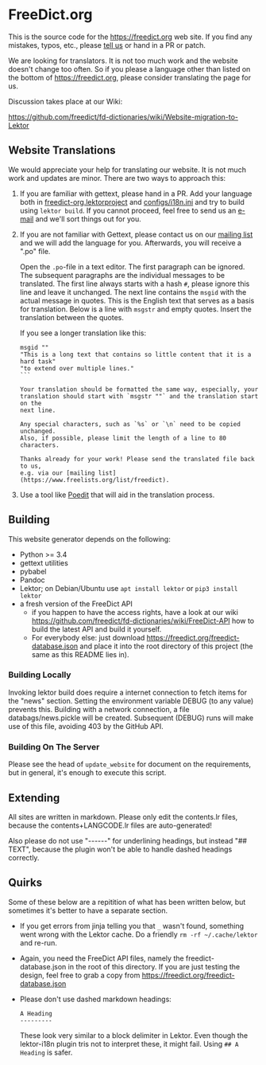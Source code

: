 FreeDict.org
===========

This is the source code for the <https://freedict.org> web site.
If you find any mistakes, typos, etc., please
[tell us](https://freedict.org/community) or hand in a PR or patch.

We are looking for translators. It is not too much work and the website doesn't
change too often. So if you please a language other than listed on the bottom of
<https://freedict.org>, please consider translating the page for us.

Discussion takes place at our Wiki:

https://github.com/freedict/fd-dictionaries/wiki/Website-migration-to-Lektor

Website Translations
-----------------

We would appreciate your help for translating our website. It is not much work
and updates are minor. There are two ways to approach this:

1.  If  you are familiar with gettext, please hand in a PR. Add your language
    both in [freedict-org.lektorproject](freedict-org.lektorproject) and
    [configs/i18n.ini](configs/i18n.ini) and try to build using `lektor build`.
    If you cannot proceed, feel free to send us an
    [e-mail](https://www.freelists.org/list/freedict) and we'll sort
    things out for you.
2.  If you are not familiar with Gettext, please contact us on our
    [mailing list](https://www.freelists.org/list/freedict) and we will add the
    language for you. Afterwards, you will receive a ".po" file.

    Open the `.po`-file in a text editor. The first paragraph can be ignored.
    The subsequent paragraphs are the individual messages to be translated. The
    first line always starts with a hash `#`, please ignore this line and leave
    it unchanged. The next line contains the `msgid` with the actual message in
    quotes. This is the English text that serves as a basis for translation.
    Below is a line with `msgstr` and empty quotes. Insert the translation
    between the quotes.

    If you see  a longer translation like this:

    ````
    msgid ""
    "This is a long text that contains so little content that it is a hard task"
    "to extend over multiple lines."
    ```

    Your translation should be formatted the same way, especially, your
    translation should start with `msgstr ""` and the translation start on the
    next line.

    Any special characters, such as `%s` or `\n` need to be copied unchanged.
    Also, if possible, please limit the length of a line to 80 characters.

    Thanks already for your work! Please send the translated file back to us,
    e.g. via our [mailing list](https://www.freelists.org/list/freedict).
3.  Use a tool like [Poedit](https://poedit.net/download) that will aid in the
    translation process.

Building
--------

This website generator depends on the following:

-   Python >= 3.4
-   gettext utilities
-   pybabel
-   Pandoc
-   Lektor; on Debian/Ubuntu use `apt install lektor` or `pip3 install lektor`
-   a fresh version of the FreeDict API
    -   if you happen to have the access rights, have a look at our wiki
        <https://github.com/freedict/fd-dictionaries/wiki/FreeDict-API> how to
        build the latest API and build it yourself.
    -   For everybody else: just download
        <https://freedict.org/freedict-database.json> and place it into the root
        directory of this project (the same as this README lies in).

### Building Locally

Invoking lektor build does require a internet connection to fetch items for the
"news" section. Setting the environment variable DEBUG (to any value) prevents
this. Building with a network connection, a file databags/news.pickle will be
created. Subsequent (DEBUG) runs will make use of this file, avoiding 403 by the
GitHub API.

### Building On The Server

Please see the head of `update_website` for document on the requirements, but in
general, it's enough to execute this script.

Extending
----------


All sites are written in markdown. Please only edit the contents.lr files,
because the contents+LANGCODE.lr files are auto-generated!

Also please do not use "------" for underlining headings, but instead "## TEXT",
because the plugin won't be able to handle dashed headings correctly.

Quirks
------

Some of these below are a repitition of what has been written below, but
sometimes it's better to have a separate section.

-   If you get errors from jinja telling you that `_` wasn't found, something
    went wrong with the Lektor cache. Do a friendly `rm -rf ~/.cache/lektor` and
    re-run.
-   Again, you need the FreeDict API files, namely the freedict-database.json in
    the root of this directory. If you are just testing the design, feel free to
    grab a copy from <https://freedict.org/freedict-database.json>
-   Please don't use dashed markdown headings:

        A Heading
        ---------

    These look very similar to a block delimiter in Lektor. Even though the
    lektor-i18n plugin tris not to interpret these, it might fail. Using `## A
    Heading` is safer.
